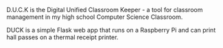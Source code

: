 D.U.C.K is the Digital Unified Classroom Keeper - a tool for classroom management in my high school Computer Science Classroom.

DUCK is a simple Flask web app that runs on a Raspberry Pi and can print hall passes on a thermal receipt printer.
